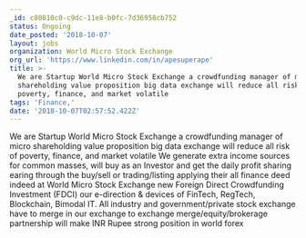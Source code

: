```yaml
---
_id: c80810c0-c9dc-11e8-b0fc-7d36958cb752
status: Ongoing
date_posted: '2018-10-07'
layout: jobs
organization: World Micro Stock Exchange
org_url: 'https://www.linkedin.com/in/apesuperape'
title: >-
  We are Startup World Micro Stock Exchange a crowdfunding manager of micro
  shareholding value proposition big data exchange will reduce all risk of
  poverty, finance, and market volatile
tags: 'Finance,'
date: '2018-10-07T02:57:52.422Z'
---
```

We are Startup World Micro Stock Exchange a crowdfunding manager of micro shareholding value proposition big data exchange will reduce all risk of poverty, finance, and market volatile 
We generate extra income sources for common masses, will buy as an Investor and get the daily profit sharing earing through the buy/sell or trading/listing applying their all finance deed indeed at World Micro Stock Exchange new Foreign Direct Crowdfunding Investment (FDCI)  our e-direction & devices of FinTech, RegTech, Blockchain, Bimodal IT.
All industry and government/private stock exchange have to merge in our exchange to exchange merge/equity/brokerage partnership will make INR Rupee strong position in world forex
